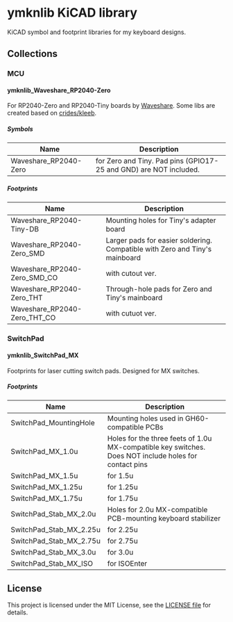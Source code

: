 # ymknlib KiCAD library

KiCAD symbol and footprint libraries for my keyboard designs.

## Collections

### MCU

#### ymknlib_Waveshare_RP2040-Zero

For RP2040-Zero and RP2040-Tiny boards by [Waveshare](https://www.waveshare.com/). Some libs are created based on [crides/kleeb](https://github.com/crides/kleeb).

##### Symbols

|Name|Description|
|---|---|
|Waveshare_RP2040-Zero|for Zero and Tiny. Pad pins (GPIO17-25 and GND) are NOT included.|

##### Footprints

|Name|Description|
|---|---|
|Waveshare_RP2040-Tiny-DB|Mounting holes for Tiny's adapter board|
|Waveshare_RP2040-Zero_SMD|Larger pads for easier soldering. Compatible with Zero and Tiny's mainboard|
|Waveshare_RP2040-Zero_SMD_CO|with cutout ver.|
|Waveshare_RP2040-Zero_THT|Through-hole pads for Zero and Tiny's mainboard|
|Waveshare_RP2040-Zero_THT_CO|with cutuot ver.|

### SwitchPad

#### ymknlib_SwitchPad_MX

Footprints for laser cutting switch pads. Designed for MX switches.

##### Footprints

|Name|Description|
|---|---|
|SwitchPad_MountingHole|Mounting holes used in GH60-compatible PCBs|
|SwitchPad_MX_1.0u|Holes for the three feets of 1.0u MX-compatible key switches. Does NOT include holes for contact pins|
|SwitchPad_MX_1.5u|for 1.5u|
|SwitchPad_MX_1.25u|for 1.25u|
|SwitchPad_MX_1.75u|for 1.75u|
|SwitchPad_Stab_MX_2.0u|Holes for 2.0u MX-compatible PCB-mounting keyboard stabilizer|
|SwitchPad_Stab_MX_2.25u|for 2.25u|
|SwitchPad_Stab_MX_2.75u|for 2.75u|
|SwitchPad_Stab_MX_3.0u|for 3.0u|
|SwitchPad_Stab_MX_ISO|for ISOEnter|

## License

This project is licensed under the MIT License, see the [LICENSE file](LICENSE) for details.
